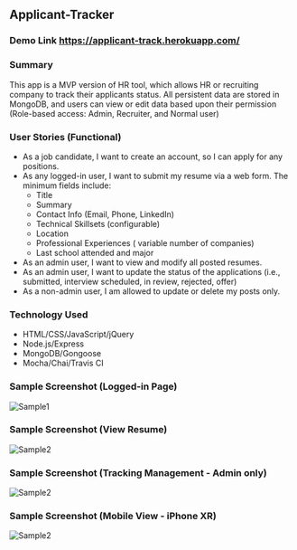 ## Applicant-Tracker

### Demo Link https://applicant-track.herokuapp.com/

### Summary

This app is a MVP version of HR tool, which allows HR or recruiting company to track their applicants status. All persistent data are stored in MongoDB, and users can view or edit data based upon their permission (Role-based access: Admin, Recruiter, and Normal user)

### User Stories (Functional)
* As a job candidate, I want to create an account, so I can apply for any positions.
* As any logged-in user, I want to submit my resume via a web form.  The minimum fields include: 
    * Title
    * Summary
    * Contact Info (Email, Phone, LinkedIn)
    * Technical Skillsets (configurable)
    * Location
    * Professional Experiences ( variable number of companies)
    * Last school attended and major
* As an admin user, I want to view and modify all posted resumes. 
* As an admin user, I want to update the status of the applications (i.e., submitted, interview scheduled, in review, rejected, offer)
* As a non-admin user, I am allowed to update or delete my posts only. 

### Technology Used
* HTML/CSS/JavaScript/jQuery
* Node.js/Express
* MongoDB/Gongoose
* Mocha/Chai/Travis CI

### Sample Screenshot (Logged-in Page)
![Sample1](./img/shot1.jpg)

### Sample Screenshot (View Resume)
![Sample2](./img/shot2.jpg)

### Sample Screenshot (Tracking Management - Admin only)
![Sample2](./img/shot3.jpg)

### Sample Screenshot (Mobile View - iPhone XR)
![Sample2](./img/shot3.jpg)
